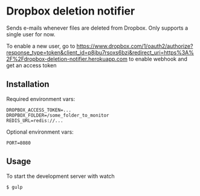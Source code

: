 # Dropbox deletion notifier

Sends e-mails whenever files are deleted from Dropbox. Only supports a single user for now.

To enable a new user, go to https://www.dropbox.com/1/oauth2/authorize?response_type=token&client_id=p8jbu7rsoxs6bzj&redirect_uri=https%3A%2F%2Fdropbox-deletion-notifier.herokuapp.com to enable webhook and get an access token

## Installation

Required environment vars: 

```
DROPBOX_ACCESS_TOKEN=...
DROPBOX_FOLDER=/some_folder_to_monitor
REDIS_URL=redis://...
```

Optional environment vars: 

```
PORT=8080
```

## Usage
To start the development server with watch 

```
$ gulp
```
